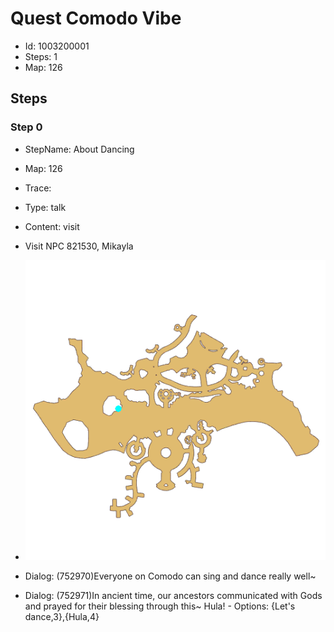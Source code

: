 # Quest Comodo Vibe

- Id: 1003200001
- Steps: 1
- Map: 126

## Steps

### Step 0
- StepName:  About Dancing
- Map:  126
- Trace:  
- Type:  talk
- Content:  visit
- Visit NPC 821530, Mikayla

- ![images/1003200001_0.png](images/1003200001_0.png)
- Dialog: (752970)Everyone on Comodo can sing and dance really well~
- Dialog: (752971)In ancient time, our ancestors communicated with Gods and prayed for their blessing through this~ Hula! - Options: {Let's dance,3},{Hula,4}


